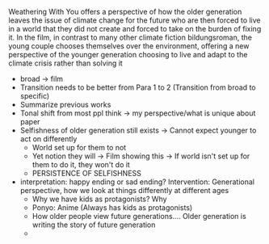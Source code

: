 Weathering With You offers a perspective of how the older generation leaves the issue of climate change for the future who are then forced to live in a world that they did not create and forced to take on the burden of fixing it. In the film, in contrast to many other climate fiction bildungsroman, the young couple chooses themselves over the environment, offering a new perspective of the younger generation choosing to live and adapt to the climate crisis rather than solving it

- broad -> film
- Transition needs to be better from Para 1 to 2 (Transition from broad to specific)
- Summarize previous works
- Tonal shift from most ppl think -> my perspective/what is unique about paper
- Selfishness of older generation still exists -> Cannot expect younger to act on differently
	- World set up for them to not
	- Yet notion they will -> Film showing this -> If world isn't set up for them to do it, they won't do it
	- PERSISTENCE OF SELFISHNESS
- interpretation: happy ending or sad ending? Intervention: Generational perspective, how we look at things differently at different ages
	- Why we have kids as protagonists? Why 
	- Ponyo: Anime (Always has kids as protagonists)
	- How older people view future generations.... Older generation is writing the story of future generation 
	- 